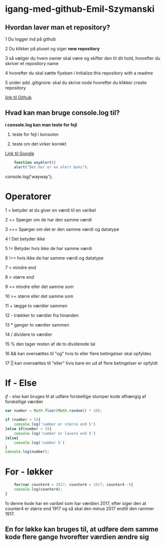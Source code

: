 # igang-med-github-Emil-Szymanski
## Hvordan laver man et repository?

1 Du logger ind på github

2 Du klikker på pluset og siger **new repository**

3 så vælger du hvem owner skal være og skifter den til dit hold, hvorefter du skriver et repository name

4 hvorefter du skal sætte flyeben i Initialize this repository with a readme

5 under add .gitignore: skal du skrive node hvorefter du klikker create repository

[link til Github](http://www.github.com)








## Hvad kan man bruge console.log til?

**i console.log kan man teste for fejl**

1.  teste for fejl i konsolen

2.  teste om det virker korrekt 

[Link til Google](http://google.com)

```javascript
    function wayAlert()
    alert("Det her er en alert boks");
```
console.log('wayway');


# Operatorer

1 = betyder at du giver en værdi til en varibel

2 == Spørger om de har den samme værdi

3 === Spørger om det er den samme værdi og datatype

4 ! Det betyder ikke

5 != Betyder hvis ikke de har samme værdi

6 !== hvis ikke de har samme værdi og datatype

7 < mindre end

8 > større end

9 <= mindre eller det samme som

10 >= større eller det samme som

11 + lægge to værdier sammen

12 - trækker to værdier fra hinanden

13 * ganger to værdier sammen

14  / dividere to værdier

15 % den tager resten af de to dividerede tal

16 && kan oversættes til "og" hvis to eller flere betingelser skal opfyldes

17 || kan oversættes til "eller" hvis bare en ud af flere betingelser er opfyldt

# If - Else

_if - else_ kan bruges til at udføre forskellige stumper kode afhængig af forskellige værdier


```javascript 
var number = Math.floor(Math.random() * 10);

if (number > 5){
    console.log('number er større end 5')
}else if(number < 5){
    console.log('number er lavere end 5')
}else{
    console.log('number 5')
}
console.log(number);

``` 

# For - løkker

```javascript
    for(var counter4 = 2017; counter4 > 1917; counter4--){
    console.log(counter4);
}
``` 
fx denne kode har en varibel som har værdien 2017, efter siger den at counter4 er større end 1917 og så skal den minus 2017 endtil den rammer 1917.

## En for løkke kan bruges til, at udføre dem samme kode flere gange hvorefter værdien ændre sig